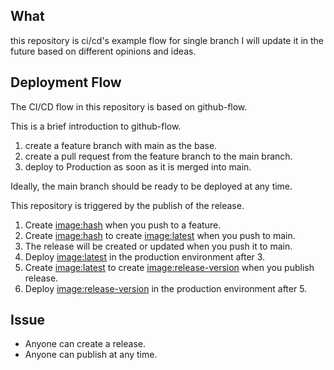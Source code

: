## What

this repository is ci/cd's example flow for single branch
I will update it in the future based on different opinions and ideas.

## Deployment Flow

The CI/CD flow in this repository is based on github-flow.

This is a brief introduction to github-flow.

1. create a feature branch with main as the base.
2. create a pull request from the feature branch to the main branch.
3. deploy to Production as soon as it is merged into main.

Ideally, the main branch should be ready to be deployed at any time.

This repository is triggered by the publish of the release.

1. Create <image:hash> when you push to a feature.
2. Create <image:hash> to create <image:latest> when you push to main.
3. The release will be created or updated when you push it to main.
4. Deploy <image:latest> in the production environment after 3.
5. Create <image:latest> to create <image:release-version> when you publish release.
6. Deploy <image:release-version> in the production environment after 5.

## Issue

- Anyone can create a release.
- Anyone can publish at any time.
